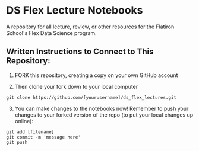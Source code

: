 # DS Flex Lecture Notebooks
A repository for all lecture, review, or other resources for the Flatiron School's Flex Data Science program.

## Written Instructions to Connect to This Repository:

1. FORK this repository, creating a copy on your own GitHub account

2. Then clone your fork down to your local computer
```
git clone https://github.com/[yourusername]/ds_flex_lectures.git
```

3. You can make changes to the notebooks now! Remember to push your changes to your forked version of the repo (to put your local changes up online):
```
git add [filename]
git commit -m 'message here'
git push
```